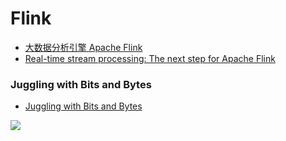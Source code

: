 # Flink
- [大数据分析引擎 Apache Flink](http://suanfazu.com/t/da-shu-ju-fen-xi-yin-qing-apache-flink/364?u=ben)
- [Real-time stream processing: The next step for Apache Flink](http://data-artisans.com/stream-processing-with-flink.html)

### Juggling with Bits and Bytes
- [Juggling with Bits and Bytes](http://flink.apache.org/news/2015/05/11/Juggling-with-Bits-and-Bytes.html)

![](http://flink.apache.org/img/blog/memory-mgmt.png)
